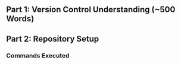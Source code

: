 ## Part 1: Version Control Understanding (~500 Words) 

## Part 2: Repository Setup 
### Commands Executed 




